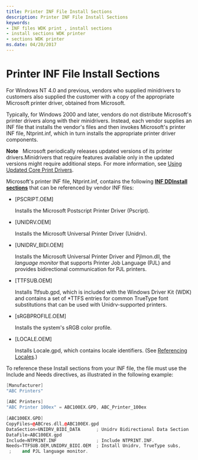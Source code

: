 ```yaml
---
title: Printer INF File Install Sections
description: Printer INF File Install Sections
keywords:
- INF files WDK print , install sections
- install sections WDK printer
- sections WDK printer
ms.date: 04/20/2017
---
```


# Printer INF File Install Sections





For Windows NT 4.0 and previous, vendors who supplied minidrivers to customers also supplied the customer with a copy of the appropriate Microsoft printer driver, obtained from Microsoft.

Typically, for Windows 2000 and later, vendors do not distribute Microsoft's printer drivers along with their minidrivers. Instead, each vendor supplies an INF file that installs the vendor's files and then invokes Microsoft's printer INF file, Ntprint.inf, which in turn installs the appropriate printer driver components.

**Note**   Microsoft periodically releases updated versions of its printer drivers.Minidrivers that require features available only in the updated versions might require additional steps. For more information, see [Using Updated Core Print Drivers](using-updated-core-print-drivers.md).

 

Microsoft's printer INF file, Ntprint.inf, contains the following [**INF DDInstall sections**](../install/inf-ddinstall-section.md) that can be referenced by vendor INF files:

-   \[PSCRIPT.OEM\]

    Installs the Microsoft Postscript Printer Driver (Pscript).

-   \[UNIDRV.OEM\]

    Installs the Microsoft Universal Printer Driver (Unidrv).

-   \[UNIDRV\_BIDI.OEM\]

    Installs the Microsoft Universal Printer Driver and Pjlmon.dll, the *language monitor* that supports Printer Job Language (PJL) and provides bidirectional communication for PJL printers.

-   \[TTFSUB.OEM\]

    Installs Ttfsub.gpd, which is included with the Windows Driver Kit (WDK) and contains a set of \*TTFS entries for common TrueType font substitutions that can be used with Unidrv-supported printers.

-   \[sRGBPROFILE.OEM\]

    Installs the system's sRGB color profile.

-   \[LOCALE.OEM\]

    Installs Locale.gpd, which contains locale identifiers. (See [Referencing Locales](referencing-locales.md).)

To reference these Install sections from your INF file, the file must use the Include and Needs directives, as illustrated in the following example:

```cpp
[Manufacturer]
"ABC Printers"
 
[ABC Printers]
"ABC Printer 100ex" = ABC100EX.GPD, ABC_Printer_100ex
 
[ABC100EX.GPD]
CopyFiles=@ABCres.dll,@ABC100EX.gpd
DataSection=UNIDRV_BIDI_DATA      ; Unidrv Bidirectional Data Section
DataFile=ABC100EX.gpd
Include=NTPRINT.INF               ; Include NTPRINT.INF.
Needs=TTFSUB.OEM,UNIDRV_BIDI.OEM  ; Install Unidrv, TrueType subs,
 ;    and PJL language monitor.
```

 

